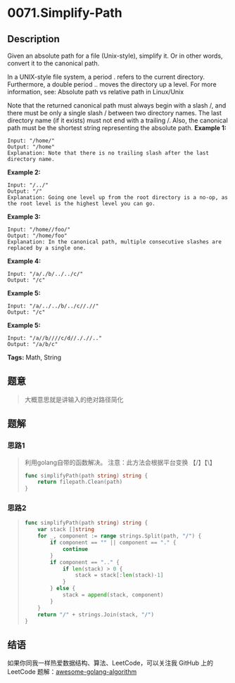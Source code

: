 # 0071.Simplify-Path

## Description

Given an absolute path for a file \(Unix-style\), simplify it. Or in other words, convert it to the canonical path.

In a UNIX-style file system, a period . refers to the current directory. Furthermore, a double period .. moves the directory up a level. For more information, see: Absolute path vs relative path in Linux/Unix

Note that the returned canonical path must always begin with a slash /, and there must be only a single slash / between two directory names. The last directory name \(if it exists\) must not end with a trailing /. Also, the canonical path must be the shortest string representing the absolute path. **Example 1:**

```text
Input: "/home/"
Output: "/home"
Explanation: Note that there is no trailing slash after the last directory name.
```

**Example 2:**

```text
Input: "/../"
Output: "/"
Explanation: Going one level up from the root directory is a no-op, as the root level is the highest level you can go.
```

**Example 3:**

```text
Input: "/home//foo/"
Output: "/home/foo"
Explanation: In the canonical path, multiple consecutive slashes are replaced by a single one.
```

**Example 4:**

```text
Input: "/a/./b/../../c/"
Output: "/c"
```

**Example 5:**

```text
Input: "/a/../../b/../c//.//"
Output: "/c"
```

**Example 5:**

```text
Input: "/a//b////c/d//././/.."
Output: "/a/b/c"
```

**Tags:** Math, String

## 题意

> 大概意思就是讲输入的绝对路径简化

## 题解

### 思路1

> 利用golang自带的函数解决。 注意：此方法会根据平台变换 【/】【\】
>
> ```go
> func simplifyPath(path string) string {
>     return filepath.Clean(path)
> }
> ```

### 思路2

> ```go
> func simplifyPath(path string) string {
>     var stack []string
>     for _, component := range strings.Split(path, "/") {
>         if component == "" || component == "." {
>             continue
>         }
>         if component == ".." {
>             if len(stack) > 0 {
>                 stack = stack[:len(stack)-1]
>             }
>         } else {
>             stack = append(stack, component)
>         }
>     }
>     return "/" + strings.Join(stack, "/")
> }
> ```

## 结语

如果你同我一样热爱数据结构、算法、LeetCode，可以关注我 GitHub 上的 LeetCode 题解：[awesome-golang-algorithm](https://github.com/Golang-Solutions/awesome-golang-algorithm)

